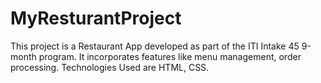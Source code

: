 # MyResturantProject
This project is a Restaurant App developed as part of the ITI Intake 45 9-month program. It incorporates features like menu management, order processing. Technologies Used are HTML, CSS.
